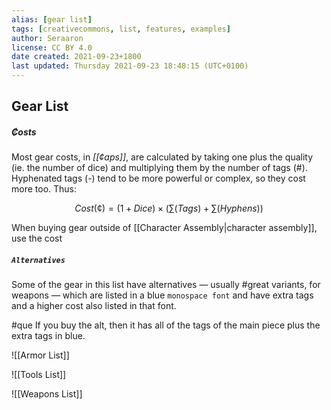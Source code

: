 ```yaml
---
alias: [gear list]
tags: [creativecommons, list, features, examples]
author: Seraaron
license: CC BY 4.0
date created: 2021-09-23+1800
last updated: Thursday 2021-09-23 18:48:15 (UTC+0100)
---
```


## Gear List

##### ₡osts

Most gear costs, in *[[¢aps]]*, are calculated by taking one plus the quality (ie. the number of dice) and multiplying them by the number of tags (#). Hyphenated tags (-) tend to be more powerful or complex, so they cost more too. Thus:

$$
Cost (¢) = (1 + Dice) \times \left(\sum(Tags) + \sum(Hyphens)\right)
$$

When buying gear outside of [[Character Assembly|character assembly]], use the cost 

##### `Alternatives`

Some of the gear in this list have alternatives — usually #great variants, for weapons — which are listed in a blue `monospace font` and have extra tags and a higher cost also listed in that font.

#que If you buy the alt, then it has all of the tags of the main piece plus the extra tags in blue.

![[Armor List]]

![[Tools List]]

![[Weapons List]]